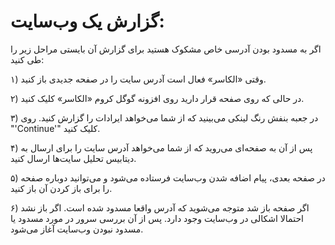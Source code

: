 # گزارش یک وب‌سایت: #

اگر به مسدود بودن آدرسی خاص مشکوک هستید برای گزارش آن بایستی مراحل زیر را طی کنید:

۱) وقتی «الكاسر» فعال است آدرس سایت را در صفحه جدیدی باز کنید.

۲) در حالی که روی صفحه قرار دارید روی افزونه گوگل کروم «الكاسر» کلیک کنید.

۳) در جعبه بنفش رنگ لینکی می‌بینید که از شما می‌خواهد ایرادات را گزارش کنید. روی "'Continue'" کلیک کنید.

۴) پس از آن به صفحه‌ای می‌روید که از شما می‌خواهد آدرس سایت را برای ارسال به دیتابیس تحلیل سایت‌ها ارسال کنید.

۵) در صفحه بعدی، پیام اضافه شدن وب‌سایت فرستاده می‌شود و می‌توانید دوباره صفحه را برای باز کردن آن باز کنید.

۶) اگر صفحه باز شد متوجه می‌شوید که آدرس واقعا مسدود شده است. اگر باز نشد احتمالا اشکالی در وب‌سایت وجود دارد. پس از آن بررسی سرور در مورد مسدود یا مسدود نبودن وب‌سایت آغاز می‌شود.
